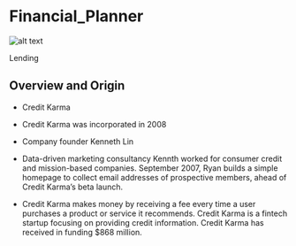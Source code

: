 # Financial_Planner



![alt text](https://www.seekpng.com/png/full/413-4135721_icfp-financial-planning-vs-wealth-management-financial-wealth.png "Logo Title Text 1")



 Lending
 
## Overview and Origin

* Credit Karma

* Credit Karma was incorporated in 2008

* Company founder Kenneth Lin

* Data-driven marketing consultancy Kennth worked for consumer credit and mission-based companies. September 2007, Ryan builds a simple homepage to collect email addresses of prospective members, ahead of Credit Karma’s beta launch.

* Credit Karma makes money by receiving a fee every time a user purchases a product or service it recommends. Credit Karma is a fintech startup focusing on providing credit information. Credit Karma has received in funding $868 million. 

